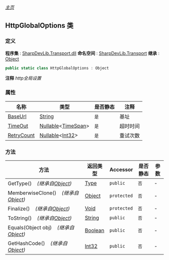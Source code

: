 ###### [主页](./Index.md "主页")
## HttpGlobalOptions 类
### 定义
**程序集** : [SharpDevLib.Transport.dll](./SharpDevLib.Transport.assembly.md "SharpDevLib.Transport.dll")
**命名空间** : [SharpDevLib.Transport](./SharpDevLib.Transport.namespace.md "SharpDevLib.Transport")
**继承** : [Object](https://learn.microsoft.com/en-us/dotnet/api/system.object "Object")
``` csharp
public static class HttpGlobalOptions : Object
```
**注释**
*http全局设置*

### 属性
|名称|类型|是否静态|注释|
|---|---|---|---|
|[BaseUrl](./SharpDevLib.Transport.HttpGlobalOptions.BaseUrl.md "BaseUrl")|[String](https://learn.microsoft.com/en-us/dotnet/api/system.string "String")|`是`|基址|
|[TimeOut](./SharpDevLib.Transport.HttpGlobalOptions.TimeOut.md "TimeOut")|[Nullable](https://learn.microsoft.com/en-us/dotnet/api/system.nullable-1 "Nullable")\<[TimeSpan](https://learn.microsoft.com/en-us/dotnet/api/system.timespan "TimeSpan")\>|`是`|超时时间|
|[RetryCount](./SharpDevLib.Transport.HttpGlobalOptions.RetryCount.md "RetryCount")|[Nullable](https://learn.microsoft.com/en-us/dotnet/api/system.nullable-1 "Nullable")\<[Int32](https://learn.microsoft.com/en-us/dotnet/api/system.int32 "Int32")\>|`是`|重试次数|

### 方法
|方法|返回类型|Accessor|是否静态|参数|
|---|---|---|---|---|
|GetType()&nbsp;&nbsp;&nbsp;&nbsp;*(继承自[Object](https://learn.microsoft.com/en-us/dotnet/api/system.object "Object"))*|[Type](https://learn.microsoft.com/en-us/dotnet/api/system.type "Type")|`public`|`否`|-|
|MemberwiseClone()&nbsp;&nbsp;&nbsp;&nbsp;*(继承自[Object](https://learn.microsoft.com/en-us/dotnet/api/system.object "Object"))*|[Object](https://learn.microsoft.com/en-us/dotnet/api/system.object "Object")|`protected`|`否`|-|
|Finalize()&nbsp;&nbsp;&nbsp;&nbsp;*(继承自[Object](https://learn.microsoft.com/en-us/dotnet/api/system.object "Object"))*|[Void](https://learn.microsoft.com/en-us/dotnet/api/system.void "Void")|`protected`|`否`|-|
|ToString()&nbsp;&nbsp;&nbsp;&nbsp;*(继承自[Object](https://learn.microsoft.com/en-us/dotnet/api/system.object "Object"))*|[String](https://learn.microsoft.com/en-us/dotnet/api/system.string "String")|`public`|`否`|-|
|Equals(Object obj)&nbsp;&nbsp;&nbsp;&nbsp;*(继承自[Object](https://learn.microsoft.com/en-us/dotnet/api/system.object "Object"))*|[Boolean](https://learn.microsoft.com/en-us/dotnet/api/system.boolean "Boolean")|`public`|`否`|-|
|GetHashCode()&nbsp;&nbsp;&nbsp;&nbsp;*(继承自[Object](https://learn.microsoft.com/en-us/dotnet/api/system.object "Object"))*|[Int32](https://learn.microsoft.com/en-us/dotnet/api/system.int32 "Int32")|`public`|`否`|-|

